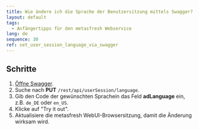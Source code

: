 ```yaml
---
title: Wie ändere ich die Sprache der Benutzersitzung mittels Swagger?
layout: default
tags:
  - Anfängertipps für den metasfresh Webservice
lang: de
sequence: 30
ref: set_user_session_language_via_swagger
---
```


## Schritte
1. [Öffne Swagger](REST_API_durchsuchen_mittels_Swagger).
1. Suche nach **PUT** `/rest/api/userSession/language`.
1. Gib den Code der gewünschten Sprachein das Feld **adLanguage** ein, z.B. `de_DE` oder `en_US`.
1. Klicke auf "Try it out".
1. Aktualisiere die metasfresh WebUI-Browsersitzung, damit die Änderung wirksam wird.
